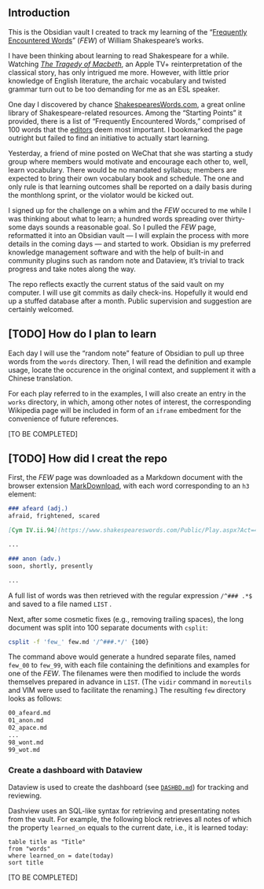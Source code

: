 ## Introduction

This is the Obsidian vault I created to track my learning of the “[Frequently Encountered Words](https://www.shakespeareswords.com/Public/LanguageCompanion/Few.aspx)” (*FEW*) of William Shakespeare’s works.

I have been thinking about learning to read Shakespeare for a while. Watching *[The Tragedy of Macbeth](https://tv.apple.com/us/movie/the-tragedy-of-macbeth/umc.cmc.4wpfk1xmi22h3zyv4a10lj1tw)*, an Apple TV+ reinterpretation of the classical story, has only intrigued me more. However, with little prior knowledge of English literature, the archaic vocabulary and twisted grammar turn out to be too demanding for me as an ESL speaker.

One day I discovered by chance [ShakespearesWords.com](https://www.ShakespearesWords.com), a great online library of Shakespeare-related resources. Among the “Starting Points” it provided, there is a list of “Frequently Encountered Words,” comprised of 100 words that the [editors](https://www.shakespeareswords.com/Public/DavidAndBen.aspx) deem most important. I bookmarked the page outright but failed to find an initiative to actually start learning.

Yesterday, a friend of mine posted on WeChat that she was starting a study group where members would motivate and encourage each other to, well, learn vocabulary. There would be no mandated syllabus; members are expected to bring their own vocabulary book and schedule. The one and only rule is that learning outcomes shall be reported on a daily basis during the monthlong sprint, or the violator would be kicked out.

I signed up for the challenge on a whim and the *FEW* occured to me while I was thinking about what to learn; a hundred words spreading over thirty-some days sounds a reasonable goal. So I pulled the *FEW* page, reformatted it into an Obsidian vault — I will explain the process with more details in the coming days — and started to work. Obsidian is my preferred knowledge management software and with the help of built-in and community plugins such as random note and Dataview, it’s trivial to track progress and take notes along the way.

The repo reflects exactly the current status of the said vault on my computer. I will use git commits as daily check-ins. Hopefully it would end up a stuffed database after a month. Public supervision and suggestion are certainly welcomed.

## [TODO] How do I plan to learn

Each day I will use the “random note” feature of Obsidian to pull up three words from the `words` directory. Then, I will read the definition and example usage, locate the occurence in the original context, and supplement it with a Chinese translation.

For each play referred to in the examples, I will also create an entry in the `works` directory, in which, among other notes of interest, the corresponding Wikipedia page will be included in form of an `iframe` embedment for the convenience of future references.

[TO BE COMPLETED]

## [TODO] How did I creat the repo

First, the *FEW* page was downloaded as a Markdown document with the browser extension [MarkDownload](https://github.com/deathau/markdownload), with each word corresponding to an `h3` element:

```markdown
### afeard (adj.)  
afraid, frightened, scared

[Cym IV.ii.94](https://www.shakespeareswords.com/Public/Play.aspx?Act=4&Scene=2&WorkId=7#139609) \[Cloten to Guiderius\] *Art not afeard?*

...

### anon (adv.)  
soon, shortly, presently

...
```

A full list of words was then retrieved with the regular expression `/^### .*$` and saved to a file named `LIST` .

Next, after some cosmetic fixes (e.g., removing trailing spaces), the long document was split into 100 separate documents with `csplit`:

```bash
csplit -f 'few_' few.md '/^###.*/' {100}
```

The command above would generate a hundred separate files, named `few_00` to `few_99`, with each file containing the definitions and examples for one of the *FEW*. The filenames were then modified to include the words themselves prepared in advance in `LIST`. (The `vidir` command in `moreutils` and VIM were used to facilitate the renaming.) The resulting `few` directory looks as follows:

```bash
00_afeard.md
01_anon.md
02_apace.md
...
98_wont.md
99_wot.md
```

### Create a dashboard with Dataview

Dataview is used to create the dashboard (see [`DASHBD.md`](DASHBD.md)) for tracking and reviewing.

Dashview uses an SQL-like syntax for retrieving and presentating notes from the vault. For example, the following block retrieves all notes of which the property `learned_on` equals to the current date, i.e., it is learned today:

```text
table title as "Title"
from "words"
where learned_on = date(today)
sort title
```

[TO BE COMPLETED]